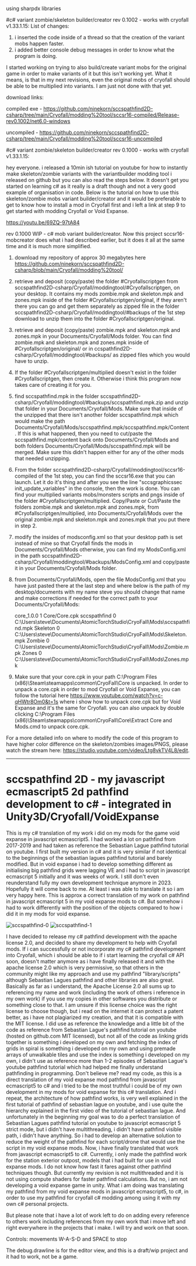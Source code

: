 using sharpdx libraries


#c# variant zombie/skeleton builder/creator rev 0.1002 - works with cryofall v1.33.1.15:
List of changes:

1. i inserted the code inside of a thread so that the creation of the variant mobs happen faster. 
2. i added better console debug messages in order to know what the program is doing.

I started working on trying to also build/create variant mobs for the original game in order to make variants of it but this isn't working yet. What it means, is that in my next revisions, even the original mobs of cryofall should be able to be multiplied into variants. I am just not done with that yet.

download links:

compiled exe - https://github.com/ninekorn/sccspathfind2D-csharp/tree/main/Cryofall/modding%20tool/sccsr16-compiled/Release-rev0.1002/net6.0-windows

uncompiled - https://github.com/ninekorn/sccspathfind2D-csharp/tree/main/Cryofall/modding%20tool/sccsr16-uncompiled

#c# variant zombie/skeleton builder/creator rev 0.1000 - works with cryofall v1.33.1.15:

hey everyone. i released a 10min ish tutorial on youtube for how to instantly make skeleton/zombie variants with the variantbuilder modding tool i released on github but you can also read the steps below. It doesn't get you started on learning c# as it really is a draft though and not a very good example of organisation in code. Below is the tutorial on how to use this skeleton/zombie mobs variant builder/creator and it would be preferable to get to know how to install a mod in Cryofall first and i left a link at step 9 to get started with modding Cryofall or Void Expanse.

https://youtu.be/69ZQ-97tA84

rev 0.1000 WIP - c# mob variant builder/creator. Now this project sccsr16-mobcreator does what i had described earlier, but it does it all at the same time and it is much more simplified.

1. download my repository of approx 30 megabytes here https://github.com/ninekorn/sccspathfind2D-csharp/blob/main/Cryofall/modding%20tool/
2. retrieve and deposit (copy/paste) the folder #Cryofallscriptgen from sccspathfind2D-csharp/Cryofall/moddingtool/#Cryofallscriptgen, on your desktop. It contains my mods zombie.mpk and skeleton.mpk and zones.mpk inside of the folder #Cryofallscriptgen/original, if they aren't there you can go and get them separately as zipped file in the folder sccspathfind2D-csharp/Cryofall/moddingtool/#backups of the 1st step download to unzip them into the folder #Cryofallscriptgen/original.
3. retrieve and deposit (copy/paste) zombie.mpk and skeleton.mpk and zones.mpk in your Documents/Cryofall/Mods folder. You can find zombie.mpk and skeleton.mpk and zones.mpk inside of #Cryofallscriptgen/original/ or in ccspathfind2D-csharp/Cryofall/moddingtool/#backups/ as zipped files which you would have to unzip.
4. If the folder #Cryofallscriptgen/multiplied doesn't exist in the folder #Cryofallscriptgen, then create it. Otherwise i think this program now takes care of creating it for you.
5. find sccspathfind.mpk in the folder sccspathfind2D-csharp/Cryofall/moddingtool/#backups/sccspathfind.mpk.zip and unzip that folder in your Documents/Cryofall/Mods. Make sure that inside of the unzipped that there isn't another folder sccspathfind.mpk which would make the path Documents/Cryofall/Mods/sccspathfind.mpk/sccspathfind.mpk/Content. If this is what happened, then you need to cut/paste the sccspathfind.mpk/content back onto Documents/Cryofall/Mods and both folders Documents/Cryofall/Mods/sccspathfind.mpk will be merged. Make sure this didn't happen either for any of the other mods that needed unzipping.
6. From the folder sccspathfind2D-csharp/Cryofall/moddingtool/sccsr16-compiled of the 1st step, you can find the sccsr16.exe that you can launch. Let it do it's thing and after you see the line "sccsgraphicssec init_update_variables" in the console, then the work is done. You can find your multiplied variants mobs/monsters scripts and pngs inside of the folder #Cryofallscriptgen/multiplied. Copy/Paste or Cut/Paste the folders zombie.mpk and skeleton.mpk and zones.mpk, from #Cryofallscriptgen/multiplied, into Documents/Cryofall/Mods over the original zombie.mpk and skeleton.mpk and zones.mpk that you put there in step 2.
7. modify the insides of modsconfig.xml so that your desktop path is set instead of mine so that Cryofall finds the mods in Documents/Cryofall/Mods otherwise, you can find my ModsConfig.xml in the path sccspathfind2D-csharp/Cryofall/moddingtool/#backups/ModsConfig.xml and copy/paste it in your Documents/Cryofall/Mods folder.
8. from Documents/Cryofall/Mods, open the file ModsConfig.xml that you have just pasted there at the last step and where below is the path of my desktop/documents with my name steve you should change that name and make corrections if needed for the correct path to your Documents/Cryofall/Mods:


    <?xml version="1.0" encoding="utf-8" standalone="yes"?>
    <mods>
      <unpacked_mod>
        <mod_id>core_1.0.0</mod_id>
        <is_core_mod>1</is_core_mod>
        <path>Core/Core.cpk</path>
      </unpacked_mod>
      <unpacked_mod>
        <mod_id>sccspathfind</mod_id>
        <is_core_mod>0</is_core_mod>
        <path>C:\Users\steve\Documents\AtomicTorchStudio\CryoFall\Mods\sccspathfind.mpk</path>
      </unpacked_mod>
      <unpacked_mod>
        <mod_id>Skeleton</mod_id>
        <is_core_mod>0</is_core_mod>
        <path>C:\Users\steve\Documents\AtomicTorchStudio\CryoFall\Mods\Skeleton.mpk</path>
      </unpacked_mod>
      <unpacked_mod>
        <mod_id>Zombie</mod_id>
        <is_core_mod>0</is_core_mod>
        <path>C:\Users\steve\Documents\AtomicTorchStudio\CryoFall\Mods\Zombie.mpk</path>
      </unpacked_mod>
      <unpacked_mod>
        <mod_id>Zones</mod_id>
        <is_core_mod>0</is_core_mod>
        <path>C:\Users\steve\Documents\AtomicTorchStudio\CryoFall\Mods\Zones.mpk</path>
      </unpacked_mod>
    </mods>


9. Make sure that your core.cpk in your path C:\Program Files (x86)\Steam\steamapps\common\CryoFall\Core is unpacked. In order to unpack a core.cpk in order to mod Cryofall or Void Expanse, you can follow the tutorial here https://www.youtube.com/watch?v=c-qHWtr8Om0&t=1s where i show how to unpack core.cpk but for Void Expanse and it's the same for Cryofall. you can also unpack by double clicking C:\Program Files (x86)\Steam\steamapps\common\CryoFall\Core\Extract Core and Mods.cmd to unpack core.cpk.

For a more detailed info on where to modify the code of this program to have higher color difference on the skeleton/zombies images/PNGS, please watch the stream here:
https://studio.youtube.com/video/Ltg8vkTV4L8/edit.

--------------------------------------------------------------------------------------------------------------------------------------------------------------------------------------------------------

# sccspathfind 2D - my javascript ecmascript5 2d pathfind development to c# - integrated in Unity3D/Cryofall/VoidExpanse
This is my c# translation of my work i did on my mods for the game void expanse in javascript ecmascript5. I had worked a lot on pathfind from 2017-2019 and had taken as reference the Sebastian Lague pathfind tutorial on youtube. I first built my version in c# and it is very similar if not identical to the beginnings of the sebastian lagues pathfind tutorial and barely modified. But in void expanse i had to develop something different as initialising big pathfind grids were lagging VE and i had to script in javascript ecmascript 5 initially and it was weeks of work. I still don't even reunderstand fully my own development technique anymore in 2023. Hopefully it will come back to me. At least i was able to translate it so i am very happy here. This is approx a correct translation of my work on pathfind in javascript ecmascript 5 in my void expanse mods to c#. But somehow i had to work differently with the position of the objects compared to how i did it in my mods for void expanse.

<img src="https://i.ibb.co/NtRCGg6/sccspathfind-0.jpg" alt="sccspathfind-0" border="0">
<img src="https://i.ibb.co/KVJQqg5/sccspathfind-1.jpg" alt="sccspathfind-1" border="0">

I have decided to release my c# pathfind development with the apache license 2.0, and decided to share my development to help with Cryofall mods. If i can successfully or not incorporate my c# pathfind development into Cryofall, which i should be able to if i start learning the cryofall c# API soon, doesn't matter anymore as i have finally released it and with the apache license 2.0 which is very permissive, so that others in the community might like my approach and use my pathfind "library/scripts" although Sebastian Lagues pathfind and other libraries are also great.  Basically as far as i understand, the Apache License 2.0 all sums up to referencing my name and work (including the work of others i reference in my own work) if you use my copies in other softwares you distribute or something close to that. I am unsure if this license choice was the right license to choose though, but i read on the internet it can protect a patent better, as i have not plagiarized my creation, and that it is compatible with the MIT license. I did use as reference the knowledge and a little bit of the code as reference from Sebastian Lague's pathfind tutorial on youtube (hosted on github.com MIT licensed), but not all of the code as linking grids together is something i developed on my own and fetching the index of grids in spiral is something i developed on my own and using premade arrays of unwalkable tiles and use the index is something i developed on my own, i didn't use as reference more than 1-2 episodes of Sebastian Lague's youtube pathfind tutorial which had helped me finally understand pathfinding in programming. Don't believe me? read my code, as this is a direct translation of my void expanse mod pathfind from javascript ecmascript5 to c# and i tried to be the most truthful i could be of my own development in my mods for void expanse for this c# translation. And i repeat, the architecture of how pathfind works, is very well explained in the first tutorial of pathfind of sebastian lague on youtube, and i use quite the hierarchy explained in the first video of the tutorial of sebastian lague. And unfortunately in the beginning my goal was to do a perfect translation of Sebastian Lagues pathfind tutorial on youtube to javascript ecmascript 5 strict mode, but i didn't have multithreading, i didn't have pathfind visible path, i didn't have anything. So i had to develop an alternative solution to reduce the weight of the pathfind for each script/drone that would use the script in my void expanse mods. Now, i have finally translated that work from javascript ecmascript5 to c#. Currently, i only made the pathfind work for the station exterior outpost, models that i had built for use in void expanse mods. I do not know how fast it fares against other pathfind techniques though. But currently my revision is not multithreaded and it is not using compute shaders for faster pathfind calculations. But no, i am not developing a void expanse game in unity. What i am doing was translating my pathfind from my void expanse mods in javascript ecmascript5, to c#, in order to use my pathfind for cryofall c# modding among using it with my own c# personal projects.

But please note that i have a lot of work left to do on adding every reference to others work including references from my own work that i move left and right everywhere in the projects that i make. I will try and work on that soon.

Controls:
movements W-A-S-D and SPACE to stop

The debug.drawline is for the editor view, and this is a draft/wip project and it had to work, not be a game.

